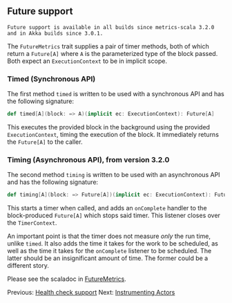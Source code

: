 ## Future support

    Future support is available in all builds since metrics-scala 3.2.0 and in Akka builds since 3.0.1.

The `FutureMetrics` trait supplies a pair of timer methods, both of which return a `Future[A]` where `A` is the parameterized type of the block passed.  Both expect an `ExecutionContext` to be in implicit scope.

### Timed (Synchronous API)

The first method `timed` is written to be used with a synchronous API and has the following signature:

```scala
def timed[A](block: => A)(implicit ec: ExecutionContext): Future[A]
```

This executes the provided block in the background using the provided `ExecutionContext`, timing the execution of the block. It immediately returns the `Future[A]` to the caller.

### Timing (Asynchronous API), from version 3.2.0

The second method `timing` is written to be used with an asynchronous API and has the following signature:

```scala
def timing[A](block: => Future[A])(implicit ec: ExecutionContext): Future[A]
```

This starts a timer when called, and adds an `onComplete` handler to the block-produced `Future[A]` which stops said timer. This listener closes over the `TimerContext`.

An important point is that the timer does not measure *only* the run time, unlike `timed`. It also adds the time it takes for the work to be scheduled, as well as the time it takes for the `onComplete` listener to be scheduled. The latter should be an insignificant amount of time. The former could be a different story.

Please see the scaladoc in [FutureMetrics](/src/main/scala/nl/grons/metrics/scala/FutureMetrics.scala).

Previous: [Health check support](/docs/HealthCheckManual.md) Next: [Instrumenting Actors](/docs/Actors.md)
